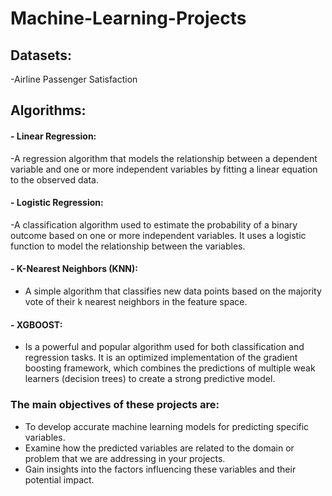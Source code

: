 # Machine-Learning-Projects


## Datasets:
 -Airline Passenger Satisfaction

## Algorithms:
#### - Linear Regression:
-A regression algorithm that models the relationship between a dependent variable and one or more independent variables by fitting a linear equation to the observed data.
#### - Logistic Regression:
-A classification algorithm used to estimate the probability of a binary outcome based on one or more independent variables. It uses a logistic function to model the relationship between the variables.
#### - K-Nearest Neighbors (KNN):
- A simple algorithm that classifies new data points based on the majority vote of their k nearest neighbors in the feature space.
#### -  XGBOOST:
- Is a powerful and popular algorithm used for both classification and regression tasks. It is an optimized implementation of the gradient boosting framework, which combines the predictions of multiple weak learners (decision trees) to create a strong predictive model.


### The main objectives of these projects are:
 - To develop accurate machine learning models for predicting specific variables.
 - Examine how the predicted variables are related to the domain or problem  that we  are addressing in your projects.
 - Gain insights into the factors influencing these variables and their potential impact.
